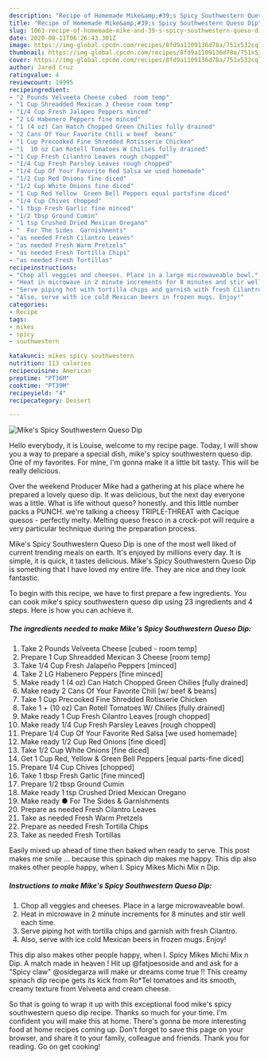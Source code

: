 ```yaml
---
description: "Recipe of Homemade Mike&amp;#39;s Spicy Southwestern Queso Dip"
title: "Recipe of Homemade Mike&amp;#39;s Spicy Southwestern Queso Dip"
slug: 1061-recipe-of-homemade-mike-and-39-s-spicy-southwestern-queso-dip
date: 2020-08-11T06:26:43.301Z
image: https://img-global.cpcdn.com/recipes/8fd9a1109136d78a/751x532cq70/mikes-spicy-southwestern-queso-dip-recipe-main-photo.jpg
thumbnail: https://img-global.cpcdn.com/recipes/8fd9a1109136d78a/751x532cq70/mikes-spicy-southwestern-queso-dip-recipe-main-photo.jpg
cover: https://img-global.cpcdn.com/recipes/8fd9a1109136d78a/751x532cq70/mikes-spicy-southwestern-queso-dip-recipe-main-photo.jpg
author: Jared Cruz
ratingvalue: 4
reviewcount: 19995
recipeingredient:
- "2 Pounds Velveeta Cheese cubed  room temp"
- "1 Cup Shreadded Mexican 3 Cheese room temp"
- "1/4 Cup Fresh Jalapeo Peppers minced"
- "2 LG Habenero Peppers fine minced"
- "1 (4 oz) Can Hatch Chopped Green Chilies fully drained"
- "2 Cans Of Your Favorite Chili w beef  beans"
- "1 Cup Precooked Fine Shredded Rotisserie Chicken"
- "1  10 oz Can Rotell Tomatoes W Chilies fully drained"
- "1 Cup Fresh Cilantro Leaves rough chopped"
- "1/4 Cup Fresh Parsley Leaves rough chopped"
- "1/4 Cup Of Your Favorite Red Salsa we used homemade"
- "1/2 Cup Red Onions fine diced"
- "1/2 Cup White Onions fine diced"
- "1 Cup Red Yellow  Green Bell Peppers equal partsfine diced"
- "1/4 Cup Chives chopped"
- "1 tbsp Fresh Garlic fine minced"
- "1/2 tbsp Ground Cumin"
- "1 tsp Crushed Dried Mexican Oregano"
- "  For The Sides  Garnishments"
- "as needed Fresh Cilantro Leaves"
- "as needed Fresh Warm Pretzels"
- "as needed Fresh Tortilla Chips"
- "as needed Fresh Tortillas"
recipeinstructions:
- "Chop all veggies and cheeses. Place in a large microwaveable bowl."
- "Heat in microwave in 2 minute increments for 8 minutes and stir well each time."
- "Serve piping hot with tortilla chips and garnish with fresh Cilantro."
- "Also, serve with ice cold Mexican beers in frozen mugs. Enjoy!"
categories:
- Recipe
tags:
- mikes
- spicy
- southwestern

katakunci: mikes spicy southwestern 
nutrition: 113 calories
recipecuisine: American
preptime: "PT36M"
cooktime: "PT39M"
recipeyield: "4"
recipecategory: Dessert

---
```



![Mike&#39;s Spicy Southwestern Queso Dip](https://img-global.cpcdn.com/recipes/8fd9a1109136d78a/751x532cq70/mikes-spicy-southwestern-queso-dip-recipe-main-photo.jpg)

Hello everybody, it is Louise, welcome to my recipe page. Today, I will show you a way to prepare a special dish, mike&#39;s spicy southwestern queso dip. One of my favorites. For mine, I'm gonna make it a little bit tasty. This will be really delicious.

Over the weekend Producer Mike had a gathering at his place where he prepared a lovely queso dip. It was delicious, but the next day everyone was a little. What is life without queso? honestly. and this little number packs a PUNCH. we&#39;re talking a cheesy TRIPLE-THREAT with Cacique quesos - perfectly melty. Melting queso fresco in a crock-pot will require a very particular technique during the preparation process.

Mike&#39;s Spicy Southwestern Queso Dip is one of the most well liked of current trending meals on earth. It's enjoyed by millions every day. It is simple, it is quick, it tastes delicious. Mike&#39;s Spicy Southwestern Queso Dip is something that I have loved my entire life. They are nice and they look fantastic.


To begin with this recipe, we have to first prepare a few ingredients. You can cook mike&#39;s spicy southwestern queso dip using 23 ingredients and 4 steps. Here is how you can achieve it.

<!--inarticleads1-->

##### The ingredients needed to make Mike&#39;s Spicy Southwestern Queso Dip:

1. Take 2 Pounds Velveeta Cheese [cubed - room temp]
1. Prepare 1 Cup Shreadded Mexican 3 Cheese [room temp]
1. Take 1/4 Cup Fresh Jalapeño Peppers [minced]
1. Take 2 LG Habenero Peppers [fine minced]
1. Make ready 1 (4 oz) Can Hatch Chopped Green Chilies [fully drained]
1. Make ready 2 Cans Of Your Favorite Chili [w/ beef &amp; beans]
1. Take 1 Cup Precooked Fine Shredded Rotisserie Chicken
1. Take 1 + (10 oz) Can Rotell Tomatoes W/ Chilies [fully drained]
1. Make ready 1 Cup Fresh Cilantro Leaves [rough chopped]
1. Make ready 1/4 Cup Fresh Parsley Leaves [rough chopped]
1. Prepare 1/4 Cup Of Your Favorite Red Salsa [we used homemade]
1. Make ready 1/2 Cup Red Onions [fine diced]
1. Take 1/2 Cup White Onions [fine diced]
1. Get 1 Cup Red, Yellow &amp; Green Bell Peppers [equal parts-fine diced]
1. Prepare 1/4 Cup Chives [chopped]
1. Take 1 tbsp Fresh Garlic [fine minced]
1. Prepare 1/2 tbsp Ground Cumin
1. Make ready 1 tsp Crushed Dried Mexican Oregano
1. Make ready  ● For The Sides &amp; Garnishments
1. Prepare as needed Fresh Cilantro Leaves
1. Take as needed Fresh Warm Pretzels
1. Prepare as needed Fresh Tortilla Chips
1. Take as needed Fresh Tortillas


Easily mixed up ahead of time then baked when ready to serve. This post makes me smile … because this spinach dip makes me happy. This dip also makes other people happy, when I. Spicy Mikes Michi Mix n Dip. 

<!--inarticleads2-->

##### Instructions to make Mike&#39;s Spicy Southwestern Queso Dip:

1. Chop all veggies and cheeses. Place in a large microwaveable bowl.
1. Heat in microwave in 2 minute increments for 8 minutes and stir well each time.
1. Serve piping hot with tortilla chips and garnish with fresh Cilantro.
1. Also, serve with ice cold Mexican beers in frozen mugs. Enjoy!


This dip also makes other people happy, when I. Spicy Mikes Michi Mix n Dip. A match made in heaven ! Hit up @fatjoesoside and and ask for a &#34;Spicy claw&#34; @osidegarza will make ur dreams come true !! This creamy spinach dip recipe gets its kick from Ro*Tel tomatoes and its smooth, creamy texture from Velveeta and cream cheese. 

So that is going to wrap it up with this exceptional food mike&#39;s spicy southwestern queso dip recipe. Thanks so much for your time. I'm confident you will make this at home. There's gonna be more interesting food at home recipes coming up. Don't forget to save this page on your browser, and share it to your family, colleague and friends. Thank you for reading. Go on get cooking!
